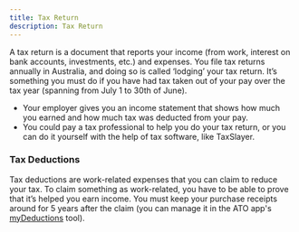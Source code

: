 ```yaml
---
title: Tax Return
description: Tax Return
---
```


A tax return is a document that reports your income (from work, interest on bank accounts, investments, etc.) and expenses. You file tax returns annually in Australia, and doing so is called ‘lodging’ your tax return. It’s something you must do if you have had tax taken out of your pay over the tax year (spanning from July 1 to 30th of June).
- Your employer gives you an income statement that shows how much you earned and how much tax was deducted from your pay.
- You could pay a tax professional to help you do your tax return, or you can do it yourself with the help of tax software, like TaxSlayer.

### Tax Deductions
Tax deductions are work-related expenses that you can claim to reduce your tax. To claim something as work-related, you have to be able to prove that it’s helped you earn income. You must keep your purchase receipts around for 5 years after the claim (you can manage it in the ATO app's [myDeductions](https://ato.gov.au/mydeductions) tool).
